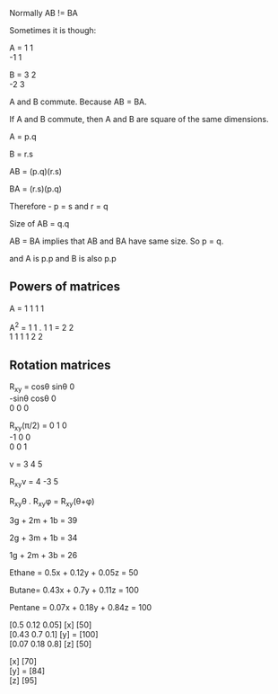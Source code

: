 Normally AB != BA

Sometimes it is though:

A = 1  1  
   -1  1  

B = 3  2   
   -2  3  

A and B commute. Because AB = BA.

If A and B commute, then A and B are square of the same dimensions.

A = p.q

B = r.s

AB = (p.q)(r.s)

BA = (r.s)(p.q)

Therefore - p = s and r = q


Size of AB = q.q

AB = BA implies that AB and BA have same size. So p = q.

and A is p.p and B is also p.p


## Powers of matrices

A = 1 1
    1 1

A<sup>2</sup> = 1 1  .  1 1    =    2 2  
                1 1     1 1         2 2  

## Rotation matrices

R<sub>xy</sub> =  cos&theta;  sin&theta;  0  
                 -sin&theta;  cos&theta;  0  
                  0     0     0  

R<sub>xy</sub>(&pi;/2) = 0  1  0  
                        -1  0  0  
                         0  0  1  

v = 3
    4
    5


R<sub>xy</sub>v = 4
                 -3
                  5


R<sub>xy</sub>&theta; . R<sub>xy</sub>&phi; = R<sub>xy</sub>(&theta;+&phi;)




3g + 2m + 1b = 39

2g + 3m + 1b = 34

1g + 2m + 3b = 26





Ethane = 0.5x + 0.12y + 0.05z = 50

Butane= 0.43x + 0.7y + 0.11z = 100

Pentane = 0.07x + 0.18y + 0.84z = 100


[0.5    0.12    0.05]   [x]         [50]   
[0.43   0.7     0.1]    [y]     =   [100]   
[0.07   0.18    0.8]    [z]         [50]   

[x]     [70]   
[y] =   [84]      
[z]     [95]    


